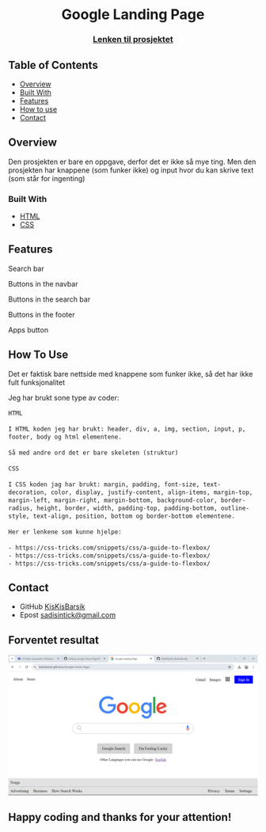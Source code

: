
<h1 align="center">Google Landing Page</h1>
<div align="center">
  <h3>
    <a href="https://kiskisbarsik.github.io/Google-Home-Page/">
      Lenken til prosjektet
    </a>
  </h3>
</div>
<!-- TABLE OF CONTENTS -->

## Table of Contents

- [Overview](#overview)
- [Built With](#built-with)
- [Features](#features)
- [How to use](#how-to-use)
- [Contact](#contact)

<!-- OVERVIEW -->
## Overview
Den prosjekten er bare en oppgave, derfor det er ikke så mye ting. Men den prosjekten har knappene (som funker ikke) og input hvor du kan skrive text (som står for ingenting)

### Built With
- [HTML](https://www.w3schools.com/html/)
- [CSS](https://www.w3schools.com/css/default.asp)

## Features
<p>Search bar</p>
<p>Buttons in the navbar</p>
<p>Buttons in the search bar</p>
<p>Buttons in the footer</p>
<p>Apps button</p>

## How To Use

Det er faktisk bare nettside med knappene som funker ikke, så det har ikke fult funksjonalitet

Jeg har brukt sone type av coder:

```
HTML

I HTML koden jeg har brukt: header, div, a, img, section, input, p, footer, body og html elementene.

Så med andre ord det er bare skeleten (struktur)

CSS

I CSS koden jag har brukt: margin, padding, font-size, text-decoration, color, display, justify-content, align-items, margin-top, margin-left, margin-right, margin-bottom, background-color, border-radius, height, border, width, padding-top, padding-bottom, outline-style, text-align, position, bottom og border-bottom elementene.

Her er lenkene som kunne hjelpe:

- https://css-tricks.com/snippets/css/a-guide-to-flexbox/
- https://css-tricks.com/snippets/css/a-guide-to-flexbox/
- https://css-tricks.com/snippets/css/a-guide-to-flexbox/

```

## Contact
- GitHub [KisKisBarsik](https://github.com/KisKisBarsik)
- Epost [sadisintick@gmail.com](https://mail.google.com/mail/u/0/#inbox?compose=CllgCJfttkxnRTfZMLRPRccmtnVQKvxJczrlJJcfkTCSTvBlGjTSkHwXFpzLDXVWvnlPCkDHnvB)


## Forventet resultat

![Image1](./Images/Image1.png)

## Happy coding and thanks for your attention!
